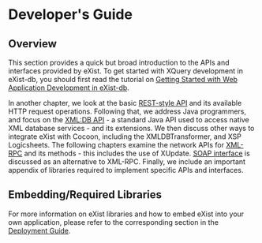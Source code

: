 # Developer's Guide

## Overview

This section provides a quick but broad introduction to the APIs and interfaces provided by eXist. To get started with XQuery development in eXist-db, you should first read the tutorial on [Getting Started with Web Application Development in eXist-db](development-starter.md).

In another chapter, we look at the basic [REST-style API](devguide_rest.md) and its available HTTP request operations. Following that, we address Java programmers, and focus on the [XML:DB API](devguide.mddb.md) - a standard Java API used to access native XML database services - and its extensions. We then discuss other ways to integrate eXist with Cocoon, including the XMLDBTransformer, and XSP Logicsheets. The following chapters examine the network APIs for [XML-RPC](devguide.mdrpc.md) and its methods - this includes the use of XUpdate. [SOAP interface](devguide_soap.md) is discussed as an alternative to XML-RPC. Finally, we include an important appendix of libraries required to implement specific APIs and interfaces.

## Embedding/Required Libraries

For more information on eXist libraries and how to embed eXist into your own application, please refer to the corresponding section in the [Deployment Guide](deployment.md#embedded).
